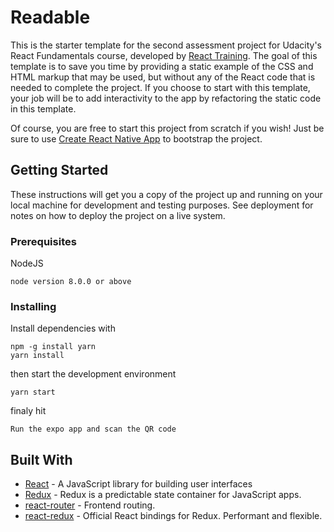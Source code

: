 # Readable

This is the starter template for the second assessment project for Udacity's React Fundamentals course, developed by [React Training](https://reacttraining.com). The goal of this template is to save you time by providing a static example of the CSS and HTML markup that may be used, but without any of the React code that is needed to complete the project. If you choose to start with this template, your job will be to add interactivity to the app by refactoring the static code in this template.

Of course, you are free to start this project from scratch if you wish! Just be sure to use [Create React Native App](https://github.com/react-community/create-react-native-app) to bootstrap the project.

## Getting Started

These instructions will get you a copy of the project up and running on your local machine for development and testing purposes. See deployment for notes on how to deploy the project on a live system.

### Prerequisites

NodeJS

```
node version 8.0.0 or above
```

### Installing

Install dependencies with

```
npm -g install yarn
yarn install
```

then start the development environment

```
yarn start
```

finaly hit 

```
Run the expo app and scan the QR code
```

## Built With

* [React](https://facebook.github.io/react/docs/hello-world.html) - A JavaScript library for building user interfaces
* [Redux](http://redux.js.org/) - Redux is a predictable state container for JavaScript apps.
* [react-router](https://github.com/ReactTraining/react-router) - Frontend routing.
* [react-redux](https://github.com/reactjs/react-redux) - Official React bindings for Redux. Performant and flexible.

